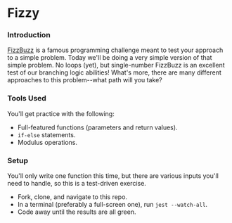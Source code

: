 # Fizzy

### Introduction

[FizzBuzz](https://en.wikipedia.org/wiki/Fizz_buzz) is a famous programming challenge meant to test your approach to a simple problem. Today we'll be doing a very simple version of that simple problem. No loops (yet), but single-number FizzBuzz is an excellent test of our branching logic abilities! What's more, there are many different approaches to this problem--what path will you take?

### Tools Used

You'll get practice with the following:

- Full-featured functions (parameters and return values).
- `if-else` statements.
- Modulus operations.

### Setup

You'll only write one function this time, but there are various inputs you'll need to handle, so this is a test-driven exercise.

- Fork, clone, and navigate to this repo.
- In a terminal (preferably a full-screen one), run `jest --watch-all`.
- Code away until the results are all green.

